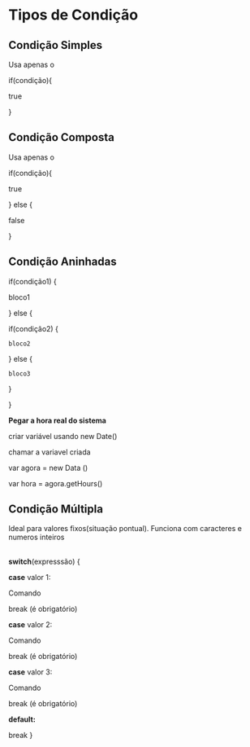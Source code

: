 # Tipos de Condição

## Condição Simples

Usa apenas o 

if(condição){

true


}

## Condição Composta

Usa apenas o 

if(condição){

true

} else {

false


}

## Condição Aninhadas


if(condição1) {

bloco1

} else {

  if(condição2) {

    bloco2

  } else {

    bloco3
  }

}

<strong>Pegar a hora real do sistema</strong>

criar variável usando new Date()

chamar a variavel criada

var agora = new Data ()

var hora = agora.getHours()


## Condição Múltipla

Ideal para valores fixos(situação pontual).  Funciona com caracteres e numeros inteiros

<br>
<strong>switch</strong>(expresssão) {
  
  <strong>case</strong> valor 1:

  Comando

  break (é obrigatório)

  
  <strong>case</strong> valor 2:

  Comando 

  break (é obrigatório)

    
  <strong>case</strong> valor 3:

  Comando

  break (é obrigatório)

   <strong>default: </strong>

  break
}